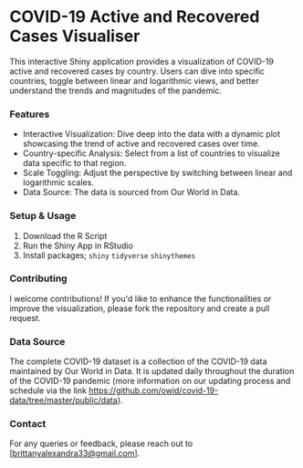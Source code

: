 # COVID-19 Active and Recovered Cases Visualiser
This interactive Shiny application provides a visualization of COVID-19 active and recovered cases by country. Users can dive into specific countries, toggle between linear and logarithmic views, and better understand the trends and magnitudes of the pandemic.

### Features
* Interactive Visualization: Dive deep into the data with a dynamic plot showcasing the trend of active and recovered cases over time.
* Country-specific Analysis: Select from a list of countries to visualize data specific to that region.
* Scale Toggling: Adjust the perspective by switching between linear and logarithmic scales.
* Data Source: The data is sourced from Our World in Data.

### Setup & Usage
1. Download the R Script
2. Run the Shiny App in RStudio 
3. Install packages; `shiny` `tidyverse` `shinythemes` 

### Contributing
I welcome contributions! If you'd like to enhance the functionalities or improve the visualization, please fork the repository and create a pull request.

### Data Source
The complete COVID-19 dataset is a collection of the COVID-19 data maintained by Our World in Data. It is updated daily throughout the duration of the COVID-19 pandemic (more information on our updating process and schedule via the link https://github.com/owid/covid-19-data/tree/master/public/data). 

### Contact
For any queries or feedback, please reach out to [brittanyalexandra33@gmail.com].


